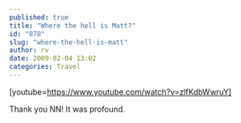 ```yaml
---
published: true
title: "Where the hell is Matt?"
id: "878"
slug: "where-the-hell-is-matt"
author: rv
date: 2009-02-04 13:02
categories: Travel
---
```

[youtube=https://www.youtube.com/watch?v=zlfKdbWwruY]

Thank you NN! It was profound.